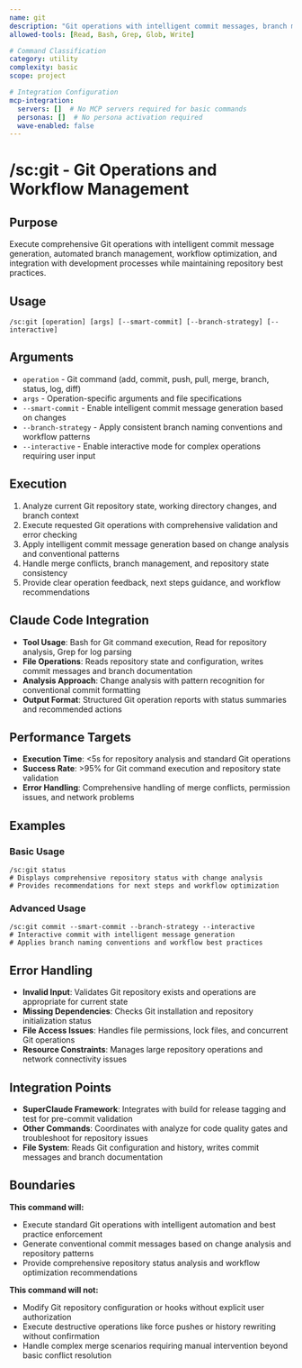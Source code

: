```yaml
---
name: git
description: "Git operations with intelligent commit messages, branch management, and workflow optimization"
allowed-tools: [Read, Bash, Grep, Glob, Write]

# Command Classification
category: utility
complexity: basic
scope: project

# Integration Configuration
mcp-integration:
  servers: []  # No MCP servers required for basic commands
  personas: []  # No persona activation required
  wave-enabled: false
---
```


# /sc:git - Git Operations and Workflow Management

## Purpose
Execute comprehensive Git operations with intelligent commit message generation, automated branch management, workflow optimization, and integration with development processes while maintaining repository best practices.

## Usage
```
/sc:git [operation] [args] [--smart-commit] [--branch-strategy] [--interactive]
```

## Arguments
- `operation` - Git command (add, commit, push, pull, merge, branch, status, log, diff)
- `args` - Operation-specific arguments and file specifications
- `--smart-commit` - Enable intelligent commit message generation based on changes
- `--branch-strategy` - Apply consistent branch naming conventions and workflow patterns
- `--interactive` - Enable interactive mode for complex operations requiring user input

## Execution
1. Analyze current Git repository state, working directory changes, and branch context
2. Execute requested Git operations with comprehensive validation and error checking
3. Apply intelligent commit message generation based on change analysis and conventional patterns
4. Handle merge conflicts, branch management, and repository state consistency
5. Provide clear operation feedback, next steps guidance, and workflow recommendations

## Claude Code Integration
- **Tool Usage**: Bash for Git command execution, Read for repository analysis, Grep for log parsing
- **File Operations**: Reads repository state and configuration, writes commit messages and branch documentation
- **Analysis Approach**: Change analysis with pattern recognition for conventional commit formatting
- **Output Format**: Structured Git operation reports with status summaries and recommended actions

## Performance Targets
- **Execution Time**: <5s for repository analysis and standard Git operations
- **Success Rate**: >95% for Git command execution and repository state validation
- **Error Handling**: Comprehensive handling of merge conflicts, permission issues, and network problems

## Examples

### Basic Usage
```
/sc:git status
# Displays comprehensive repository status with change analysis
# Provides recommendations for next steps and workflow optimization
```

### Advanced Usage
```
/sc:git commit --smart-commit --branch-strategy --interactive
# Interactive commit with intelligent message generation
# Applies branch naming conventions and workflow best practices
```

## Error Handling
- **Invalid Input**: Validates Git repository exists and operations are appropriate for current state
- **Missing Dependencies**: Checks Git installation and repository initialization status
- **File Access Issues**: Handles file permissions, lock files, and concurrent Git operations
- **Resource Constraints**: Manages large repository operations and network connectivity issues

## Integration Points
- **SuperClaude Framework**: Integrates with build for release tagging and test for pre-commit validation
- **Other Commands**: Coordinates with analyze for code quality gates and troubleshoot for repository issues
- **File System**: Reads Git configuration and history, writes commit messages and branch documentation

## Boundaries

**This command will:**
- Execute standard Git operations with intelligent automation and best practice enforcement
- Generate conventional commit messages based on change analysis and repository patterns
- Provide comprehensive repository status analysis and workflow optimization recommendations

**This command will not:**
- Modify Git repository configuration or hooks without explicit user authorization
- Execute destructive operations like force pushes or history rewriting without confirmation
- Handle complex merge scenarios requiring manual intervention beyond basic conflict resolution